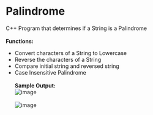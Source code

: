 # Palindrome
C++ Program that determines if a String is a Palindrome<br/><br/>
**Functions:**<br/>
* Convert characters of a String to Lowercase
* Reverse the characters of a String
* Compare initial string and reversed string
* Case Insensitive Palindrome<br/><br/>
**Sample Output:**<br/>
![image](https://user-images.githubusercontent.com/61105859/75105028-35995a80-564b-11ea-8bb1-e10cd2666137.png)<br/><br/>
![image](https://user-images.githubusercontent.com/61105859/75105035-45b13a00-564b-11ea-9b18-7474ca6ff5a7.png)
